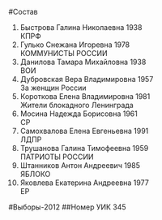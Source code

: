 #Состав
1. Быстрова Галина Николаевна 1938   
    КПРФ
2. Гулько Снежана Игоревна 1978   
    КОММУНИСТЫ РОССИИ
3. Данилова Тамара Михайловна 1938   
    ВОИ
4. Дубровская Вера Владимировна 1957   
    За женщин России
5. Короткова Елена Владимировна 1981   
    Жители блокадного Ленинграда
6. Мосина Надежда Борисовна 1961   
    СР
7. Самохвалова Елена Евгеньевна 1991   
    ЛДПР
8. Трушанова Галина Тимофеевна 1959   
    ПАТРИОТЫ РОССИИ
9. Штанников Антон Андреевич 1985   
    ЯБЛОКО
10. Яковлева Екатерина Андреевна 1977   
    ЕР

#Выборы-2012
##Номер УИК
345
